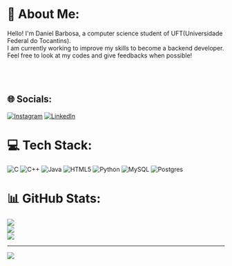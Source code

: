 # 💫 About Me:
Hello! I'm Daniel Barbosa, a computer science student of UFT(Universidade Federal do Tocantins).<br>I am currently working to improve my skills to become a backend developer.<br>Feel free to look at my codes and give feedbacks when possible!<br><br><br><br>


## 🌐 Socials:
[![Instagram](https://img.shields.io/badge/Instagram-%23E4405F.svg?logo=Instagram&logoColor=white)](https://instagram.com/bassis.daniel) [![LinkedIn](https://img.shields.io/badge/LinkedIn-%230077B5.svg?logo=linkedin&logoColor=white)](https://linkedin.com/in/bassisDaniel) 

# 💻 Tech Stack:
![C](https://img.shields.io/badge/c-%2300599C.svg?style=flat&logo=c&logoColor=white) ![C++](https://img.shields.io/badge/c++-%2300599C.svg?style=flat&logo=c%2B%2B&logoColor=white) ![Java](https://img.shields.io/badge/java-%23ED8B00.svg?style=flat&logo=openjdk&logoColor=white) ![HTML5](https://img.shields.io/badge/html5-%23E34F26.svg?style=flat&logo=html5&logoColor=white) ![Python](https://img.shields.io/badge/python-3670A0?style=flat&logo=python&logoColor=ffdd54) ![MySQL](https://img.shields.io/badge/mysql-%2300000f.svg?style=flat&logo=mysql&logoColor=white) ![Postgres](https://img.shields.io/badge/postgres-%23316192.svg?style=flat&logo=postgresql&logoColor=white)
# 📊 GitHub Stats:
![](https://github-readme-stats.vercel.app/api?username=assisDaniel&theme=tokyonight&hide_border=false&include_all_commits=false&count_private=false)<br/>
![](https://github-readme-streak-stats.herokuapp.com/?user=assisDaniel&theme=tokyonight&hide_border=false)<br/>
![](https://github-readme-stats.vercel.app/api/top-langs/?username=assisDaniel&theme=tokyonight&hide_border=false&include_all_commits=false&count_private=false&layout=compact)

---
[![](https://visitcount.itsvg.in/api?id=assisDaniel&icon=5&color=6)](https://visitcount.itsvg.in)

<!-- Proudly created with GPRM ( https://gprm.itsvg.in ) -->